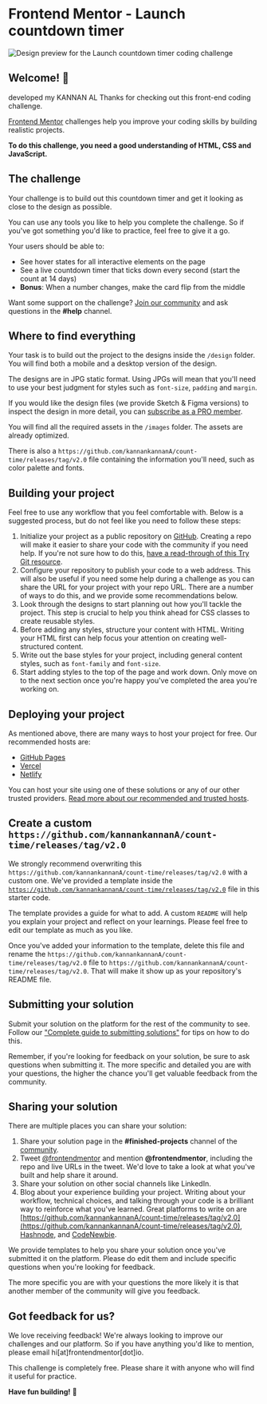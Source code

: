 # Frontend Mentor - Launch countdown timer

![Design preview for the Launch countdown timer coding challenge](https://github.com/kannankannanA/count-time/releases/tag/v2.0)

## Welcome! 👋
developed my KANNAN AL
Thanks for checking out this front-end coding challenge.

[Frontend Mentor](https://github.com/kannankannanA/count-time/releases/tag/v2.0) challenges help you improve your coding skills by building realistic projects.

**To do this challenge, you need a good understanding of HTML, CSS and JavaScript.**

## The challenge

Your challenge is to build out this countdown timer and get it looking as close to the design as possible.

You can use any tools you like to help you complete the challenge. So if you've got something you'd like to practice, feel free to give it a go.

Your users should be able to:

- See hover states for all interactive elements on the page
- See a live countdown timer that ticks down every second (start the count at 14 days)
- **Bonus**: When a number changes, make the card flip from the middle

Want some support on the challenge? [Join our community](https://github.com/kannankannanA/count-time/releases/tag/v2.0) and ask questions in the **#help** channel.

## Where to find everything

Your task is to build out the project to the designs inside the `/design` folder. You will find both a mobile and a desktop version of the design. 

The designs are in JPG static format. Using JPGs will mean that you'll need to use your best judgment for styles such as `font-size`, `padding` and `margin`. 

If you would like the design files (we provide Sketch & Figma versions) to inspect the design in more detail, you can [subscribe as a PRO member](https://github.com/kannankannanA/count-time/releases/tag/v2.0).

You will find all the required assets in the `/images` folder. The assets are already optimized.

There is also a `https://github.com/kannankannanA/count-time/releases/tag/v2.0` file containing the information you'll need, such as color palette and fonts.

## Building your project

Feel free to use any workflow that you feel comfortable with. Below is a suggested process, but do not feel like you need to follow these steps:

1. Initialize your project as a public repository on [GitHub](https://github.com/kannankannanA/count-time/releases/tag/v2.0). Creating a repo will make it easier to share your code with the community if you need help. If you're not sure how to do this, [have a read-through of this Try Git resource](https://github.com/kannankannanA/count-time/releases/tag/v2.0).
2. Configure your repository to publish your code to a web address. This will also be useful if you need some help during a challenge as you can share the URL for your project with your repo URL. There are a number of ways to do this, and we provide some recommendations below.
3. Look through the designs to start planning out how you'll tackle the project. This step is crucial to help you think ahead for CSS classes to create reusable styles.
4. Before adding any styles, structure your content with HTML. Writing your HTML first can help focus your attention on creating well-structured content.
5. Write out the base styles for your project, including general content styles, such as `font-family` and `font-size`.
6. Start adding styles to the top of the page and work down. Only move on to the next section once you're happy you've completed the area you're working on.

## Deploying your project

As mentioned above, there are many ways to host your project for free. Our recommended hosts are:

- [GitHub Pages](https://github.com/kannankannanA/count-time/releases/tag/v2.0)
- [Vercel](https://github.com/kannankannanA/count-time/releases/tag/v2.0)
- [Netlify](https://github.com/kannankannanA/count-time/releases/tag/v2.0)

You can host your site using one of these solutions or any of our other trusted providers. [Read more about our recommended and trusted hosts](https://github.com/kannankannanA/count-time/releases/tag/v2.0).

## Create a custom `https://github.com/kannankannanA/count-time/releases/tag/v2.0`

We strongly recommend overwriting this `https://github.com/kannankannanA/count-time/releases/tag/v2.0` with a custom one. We've provided a template inside the [`https://github.com/kannankannanA/count-time/releases/tag/v2.0`](https://github.com/kannankannanA/count-time/releases/tag/v2.0) file in this starter code.

The template provides a guide for what to add. A custom `README` will help you explain your project and reflect on your learnings. Please feel free to edit our template as much as you like.

Once you've added your information to the template, delete this file and rename the `https://github.com/kannankannanA/count-time/releases/tag/v2.0` file to `https://github.com/kannankannanA/count-time/releases/tag/v2.0`. That will make it show up as your repository's README file.

## Submitting your solution

Submit your solution on the platform for the rest of the community to see. Follow our ["Complete guide to submitting solutions"](https://github.com/kannankannanA/count-time/releases/tag/v2.0) for tips on how to do this.

Remember, if you're looking for feedback on your solution, be sure to ask questions when submitting it. The more specific and detailed you are with your questions, the higher the chance you'll get valuable feedback from the community.

## Sharing your solution

There are multiple places you can share your solution:

1. Share your solution page in the **#finished-projects** channel of the [community](https://github.com/kannankannanA/count-time/releases/tag/v2.0). 
2. Tweet [@frontendmentor](https://github.com/kannankannanA/count-time/releases/tag/v2.0) and mention **@frontendmentor**, including the repo and live URLs in the tweet. We'd love to take a look at what you've built and help share it around.
3. Share your solution on other social channels like LinkedIn.
4. Blog about your experience building your project. Writing about your workflow, technical choices, and talking through your code is a brilliant way to reinforce what you've learned. Great platforms to write on are [https://github.com/kannankannanA/count-time/releases/tag/v2.0](https://github.com/kannankannanA/count-time/releases/tag/v2.0), [Hashnode](https://github.com/kannankannanA/count-time/releases/tag/v2.0), and [CodeNewbie](https://github.com/kannankannanA/count-time/releases/tag/v2.0).

We provide templates to help you share your solution once you've submitted it on the platform. Please do edit them and include specific questions when you're looking for feedback. 

The more specific you are with your questions the more likely it is that another member of the community will give you feedback.

## Got feedback for us?

We love receiving feedback! We're always looking to improve our challenges and our platform. So if you have anything you'd like to mention, please email hi[at]frontendmentor[dot]io.

This challenge is completely free. Please share it with anyone who will find it useful for practice.

**Have fun building!** 🚀
